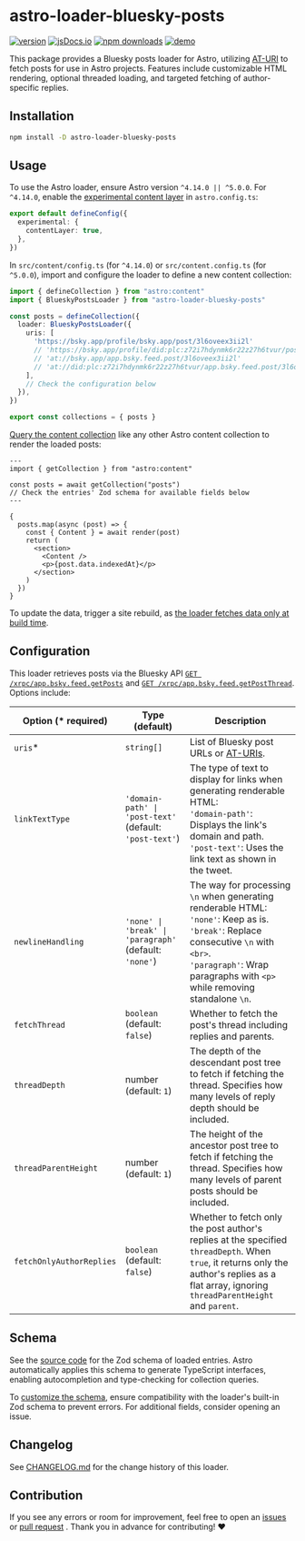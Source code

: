 # astro-loader-bluesky-posts

[![version][version-badge]][version-link]
[![jsDocs.io][jsdocs-src]][jsdocs-href]
[![npm downloads][npm-downloads-src]][npm-downloads-href]
[![demo][demo-logo]][demo-link]

This package provides a Bluesky posts loader for Astro, utilizing [AT-URI](https://atproto.com/specs/at-uri-scheme) to fetch posts for use in Astro projects. Features include customizable HTML rendering, optional threaded loading, and targeted fetching of author-specific replies.

## Installation

```sh
npm install -D astro-loader-bluesky-posts
```

## Usage

To use the Astro loader, ensure Astro version `^4.14.0 || ^5.0.0`. For `^4.14.0`, enable the [experimental content layer](https://v4.docs.astro.build/en/reference/configuration-reference/#experimentalcontentlayer) in `astro.config.ts`:

```ts
export default defineConfig({
  experimental: {
    contentLayer: true,
  },
})
```

In `src/content/config.ts` (for `^4.14.0`) or `src/content.config.ts` (for `^5.0.0`), import and configure the loader to define a new content collection:

```ts
import { defineCollection } from "astro:content"
import { BlueskyPostsLoader } from "astro-loader-bluesky-posts"

const posts = defineCollection({
  loader: BlueskyPostsLoader({
    uris: [
      'https://bsky.app/profile/bsky.app/post/3l6oveex3ii2l'
      // 'https://bsky.app/profile/did:plc:z72i7hdynmk6r22z27h6tvur/post/3l6oveex3ii2l'
      // 'at://bsky.app/app.bsky.feed.post/3l6oveex3ii2l'
      // 'at://did:plc:z72i7hdynmk6r22z27h6tvur/app.bsky.feed.post/3l6oveex3ii2l'
    ],
    // Check the configuration below
  }),
})

export const collections = { posts }
```

[Query the content collection](https://docs.astro.build/en/guides/content-collections/#querying-collections) like any other Astro content collection to render the loaded posts:

```astro
---
import { getCollection } from "astro:content"

const posts = await getCollection("posts")
// Check the entries' Zod schema for available fields below
---

{
  posts.map(async (post) => {
    const { Content } = await render(post)
    return (
      <section>
        <Content />
        <p>{post.data.indexedAt}</p>
      </section>
    )
  })
}
```

To update the data, trigger a site rebuild, as [the loader fetches data only at build time](https://docs.astro.build/en/reference/content-loader-reference/#object-loaders).

## Configuration

This loader retrieves posts via the Bluesky API [`GET /xrpc/app.bsky.feed.getPosts`](https://docs.bsky.app/docs/api/app-bsky-feed-get-posts) and [`GET /xrpc/app.bsky.feed.getPostThread`](https://docs.bsky.app/docs/api/app-bsky-feed-get-post-thread). Options include:

| Option (* required)      | Type (default)                                              | Description                                                                                                                                                                                                            |
| ------------------------ | ----------------------------------------------------------- | ---------------------------------------------------------------------------------------------------------------------------------------------------------------------------------------------------------------------- |
| `uris`*                  | `string[]`                                                  | List of Bluesky post URLs or [AT-URIs](https://atproto.com/specs/at-uri-scheme).                                                                                                                                       |
| `linkTextType`           | `'domain-path' \| 'post-text'` (default: `'post-text'`) | The type of text to display for links when generating renderable HTML:<br>`'domain-path'`: Displays the link's domain and path.<br>`'post-text'`: Uses the link text as shown in the tweet.                          |
| `newlineHandling`        | `'none' \| 'break' \| 'paragraph'` (default: `'none'`)      | The way for processing `\n` when generating renderable HTML:<br>`'none'`: Keep as is.<br>`'break'`: Replace consecutive `\n` with `<br>`.<br>`'paragraph'`: Wrap paragraphs with `<p>` while removing standalone `\n`. |
| `fetchThread`            | `boolean` (default: `false`)                                | Whether to fetch the post's thread including replies and parents.                                                                                                                                                      |
| `threadDepth`            | number (default: `1`)                                       | The depth of the descendant post tree to fetch if fetching the thread. Specifies how many levels of reply depth should be included.                                                                                    |
| `threadParentHeight`     | number (default: `1`)                                       | The height of the ancestor post tree to fetch if fetching the thread. Specifies how many levels of parent posts should be included.                                                                                    |
| `fetchOnlyAuthorReplies` | `boolean` (default: `false`)                                | Whether to fetch only the post author's replies at the specified `threadDepth`. When `true`, it returns only the author's replies as a flat array, ignoring `threadParentHeight` and `parent`.                         |

## Schema

See the [source code](https://github.com/lin-stephanie/astro-loaders/blob/main/packages/astro-loader-bluesky-posts/src/schema.ts) for the Zod schema of loaded entries. Astro automatically applies this schema to generate TypeScript interfaces, enabling autocompletion and type-checking for collection queries.

To [customize the schema](https://docs.astro.build/en/guides/content-collections/#defining-the-collection-schema), ensure compatibility with the loader's built-in Zod schema to prevent errors. For additional fields, consider opening an issue.

## Changelog

See [CHANGELOG.md](https://github.com/lin-stephanie/astro-loaders/blob/main/packages/astro-loader-bluesky-posts/CHANGELOG.md) for the change history of this loader.

## Contribution

If you see any errors or room for improvement, feel free to open an [issues](https://github.com/lin-stephanie/astro-loaders/issues) or [pull request](https://github.com/lin-stephanie/astro-loaders/pulls) . Thank you in advance for contributing! ❤️

<!-- Badges -->

[version-badge]: https://img.shields.io/npm/v/astro-loader-bluesky-posts?label=release&style=flat&colorA=080f12&colorB=f87171
[version-link]: https://www.npmjs.com/package/astro-loader-bluesky-posts
[jsdocs-src]: https://img.shields.io/badge/jsdocs-reference-080f12?style=flat&colorA=080f12&colorB=f87171
[jsdocs-href]: https://www.jsdocs.io/package/astro-loader-bluesky-posts
[npm-downloads-src]: https://img.shields.io/npm/dm/astro-loader-bluesky-posts?style=flat&colorA=080f12&colorB=f87171
[npm-downloads-href]: https://npmjs.com/package/astro-loader-bluesky-posts
[demo-logo]: https://img.shields.io/badge/see-demo-080f12?style=flat&colorA=080f12&colorB=f87171
[demo-link]: https://astro-antfustyle-theme.vercel.app/highlights/
